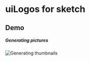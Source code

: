# uiLogos for sketch

## Demo
##### Generating pictures

![Generating thumbnails](https://raw.githubusercontent.com/timuric/Content-generator-for-sketch-app/master/tutorial/userpics.gif)
